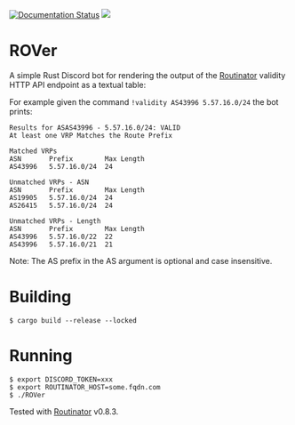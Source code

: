 [![Documentation Status](https://readthedocs.org/projects/rpki/badge/?version=latest)](https://rpki.readthedocs.io/en/latest/?badge=latest)
[![](https://img.shields.io/discord/818584154278199396?label=rpki%20on%20discord&logo=discord)](https://discord.gg/8dvKB5Ykhy)

# ROVer

A simple Rust Discord bot for rendering the output of the [Routinator](https://nlnetlabs.nl/projects/rpki/routinator/) validity HTTP API endpoint as a textual table:

For example given the command `!validity AS43996 5.57.16.0/24` the bot prints:

```
Results for ASAS43996 - 5.57.16.0/24: VALID
At least one VRP Matches the Route Prefix

Matched VRPs
ASN       Prefix        Max Length
AS43996   5.57.16.0/24  24

Unmatched VRPs - ASN
ASN       Prefix        Max Length
AS19905   5.57.16.0/24  24
AS26415   5.57.16.0/24  24

Unmatched VRPs - Length
ASN       Prefix        Max Length
AS43996   5.57.16.0/22  22
AS43996   5.57.16.0/21  21
```

Note: The AS prefix in the AS argument is optional and case insensitive.

# Building

```
$ cargo build --release --locked
```

# Running

```
$ export DISCORD_TOKEN=xxx
$ export ROUTINATOR_HOST=some.fqdn.com
$ ./ROVer
```

Tested with [Routinator](https://nlnetlabs.nl/projects/rpki/routinator/) v0.8.3.
